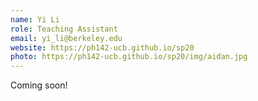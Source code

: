 ```yaml
---
name: Yi Li
role: Teaching Assistant
email: yi_li@berkeley.edu
website: https://ph142-ucb.github.io/sp20
photo: https://ph142-ucb.github.io/sp20/img/aidan.jpg
---
```


Coming soon!
